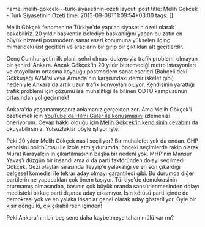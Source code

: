 name: melih-gokcek---turk-siyasetinin-ozeti
layout: post
title: Melih Gokcek - Turk Siyasetinin Ozeti
time: 2013-09-08T11:09:54+03:00
tags: []

<p>
Melih Gökçek fenomenine Türkiye'de yapılan siyasetin özeti olarak bakabiliriz. 20 yıldır başkentin belediye başkanlığını yapan bu zatın en büyük hizmeti postmodern sanat eseri konumuna yükselen ilginç mimarideki üst geçitleri ve araçların bir girip bir çıktıkları alt geçitlerdir.
</p>

<p>
Genç Cumhuriyetin ilk planlı şehri olması dolayısıyla trafik problemi olmayan bir şehirdi Ankara. Ancak Gökçek'in 20 yıldır bitiremediği metro istasyonları ve otoyolların ortasına koyduğu postmodern sanat eserleri (Bahçeli'deki Gökkuşağı AVM'si veya Armada'nın karşısındaki demir iskelet gibi) nedeniyle Ankara'da artık uzun trafik konvoyları oluyor. Kendisinin yarattığı trafik problemi için çözümü ise muhalifliği ile bilinen ODTÜ kampüsünün ortasından yol geçirmek!
</p>

<p>
Ankara'da yaşamamışsanız anlamanız gerçekten zor. Ama Melih Gökçek'i özetlemek için <a href="http://www.youtube.com/watch?v=WhgsR7UooAs">YouTube'da Hilmi Güler ile konuşmasını</a> izlemenizi öneriyorum. Cevap hakkı olduğu için <a href="http://www.melihgokcek.com/iddia.aspx?id=3">Melih Gökçek'in kendisinin cevabını</a> da okuyabilirsiniz. Yolsuzluklar böyle işliyor işte.
</p>

<p>
Peki 20 yıldır Melih Gökçek nasıl seçiliyor? Bir muhalefet yok da ondan. CHP kendisini politbürosu ile izole etmiş durumda; önceki seçimlerde rakip olarak Murat Karayalçın'ın çıkartılmasının başka bir nedeni yok. MHP'nin Mansur Yavaş'ı düzgün bir insandı ama o da parti faktöründen dolayı seçilmedi. Gökçek, Gezi olayları sırasında Teyyip'e yalakalığı ve en son çıkardığı belgesel komedisi ile tekrar aday olmayı garantiledi gibi. Bu durumda diğer partilerin ne yapacakları çok önem taşıyor. Türkiye'de demokrasinin oturmamış olmasından, basının çok büyük oranda sansürlenmesinden dolayı meclisteki birkaç parti dışında aday çıkamıyor. İşin kötüsü parti içinde de demokrasi yok ve en yalaka insanlar genel olarak aday gösteriliyor. Öyle bir kısır döngü ki, çık çıkabilirsen içinden!</p>

<p>
Peki Ankara'nın bir beş sene daha kaybetmeye tahammülü var mı?
</p>
